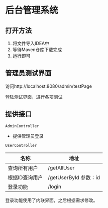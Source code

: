 # 后台管理系统

## 打开方法

1. 将文件导入IDEA中
2. 等待Maven仓库下载完成
3. 运行即可

## 管理员测试界面

访问http://localhost:8080/admin/testPage

登陆测试界面，进行各项测试

## 提供接口

`AdminController`
- 提供管理员登录

`UserController`



|名称|地址|
|----|----|
|查询所有用户|/getAllUser|
|根据ID查询用户|/getUserById 参数：id|
|登录功能|/login|

登录功能使用了内联界面，之后根据需求修改。